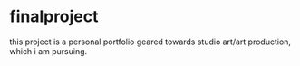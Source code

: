 # finalproject
this project is a personal portfolio geared towards studio art/art production, which i am pursuing.
